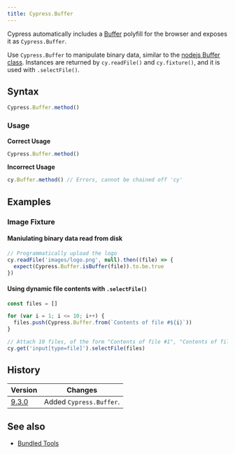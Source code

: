 ```yaml
---
title: Cypress.Buffer
---
```


Cypress automatically includes a [Buffer](https://github.com/feross/buffer)
polyfill for the browser and exposes it as `Cypress.Buffer`.

Use `Cypress.Buffer` to manipulate binary data, similar to the
[nodejs Buffer class](https://nodejs.org/api/buffer.html). Instances are
returned by `cy.readFile()` and `cy.fixture()`, and it is used with
`.selectFile()`.

## Syntax

```javascript
Cypress.Buffer.method()
```

### Usage

**<Icon name="check-circle" color="green"></Icon> Correct Usage**

```javascript
Cypress.Buffer.method()
```

**<Icon name="exclamation-triangle" color="red"></Icon> Incorrect Usage**

```javascript
cy.Buffer.method() // Errors, cannot be chained off 'cy'
```

## Examples

### Image Fixture

#### Maniulating binary data read from disk

```javascript
// Programmatically upload the logo
cy.readFile('images/logo.png', null).then((file) => {
  expect(Cypress.Buffer.isBuffer(file)).to.be.true
})
```

#### Using dynamic file contents with `.selectFile()`

```javascript
const files = []

for (var i = 1; i <= 10; i++) {
  files.push(Cypress.Buffer.from(`Contents of file #${i}`))
}

// Attach 10 files, of the form "Contents of file #1", "Contents of file #2", etc.
cy.get('input[type=file]').selectFile(files)
```

## History

| Version                               | Changes                 |
| ------------------------------------- | ----------------------- |
| [9.3.0](/guides/references/changelog) | Added `Cypress.Buffer`. |

## See also

- [Bundled Tools](/guides/references/bundled-tools)

